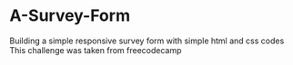 # A-Survey-Form
Building a simple responsive survey form with simple html and css codes
This challenge was taken from freecodecamp 
